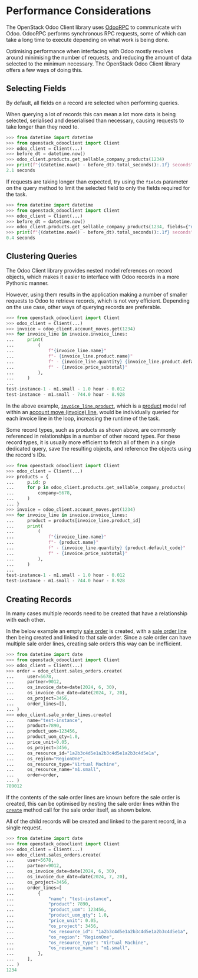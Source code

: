 # Performance Considerations

The OpenStack Odoo Client library uses [OdooRPC](https://pythonhosted.org/OdooRPC)
to communicate with Odoo. OdooRPC performs synchronous RPC requests, some of which
can take a long time to execute depending on what work is being done.

Optimising performance when interfacing with Odoo mostly revolves around minimising
the number of requests, and reducing the amount of data selected to the minimum
necessary. The OpenStack Odoo Client library offers a few ways of doing this.

## Selecting Fields

By default, all fields on a record are selected when performing queries.

When querying a lot of records this can mean a lot more data is being selected,
serialised and deserialised than necessary, causing requests to take longer
than they need to.

```python
>>> from datetime import datetime
>>> from openstack_odooclient import Client
>>> odoo_client = Client(...)
>>> before_dt = datetime.now()
>>> odoo_client.products.get_sellable_company_products(1234)
>>> print(f"{(datetime.now() - before_dt).total_seconds():.1f} seconds")
2.1 seconds
```

If requests are taking longer than expected, try using the `fields` parameter on the
query method to limit the selected field to only the fields required for the task.

```python
>>> from datetime import datetime
>>> from openstack_odooclient import Client
>>> odoo_client = Client(...)
>>> before_dt = datetime.now()
>>> odoo_client.products.get_sellable_company_products(1234, fields={"name", "default_code"})
>>> print(f"{(datetime.now() - before_dt).total_seconds():.1f} seconds")
0.4 seconds
```

## Clustering Queries

The Odoo Client library provides nested model references on record objects,
which makes it easier to interface with Odoo records in a more Pythonic manner.

However, using them results in the application making a number of smaller
requests to Odoo to retrieve records, which is not very efficient.
Depending on the use case, other ways of querying records are preferable.

```python
>>> from openstack_odooclient import Client
>>> odoo_client = Client(...)
>>> invoice = odoo_client.account_moves.get(1234)
>>> for invoice_line in invoice.invoice_lines:
...     print(
...         (
...             f"{invoice_line.name}"
...             f"- {invoice_line.product.name}"
...             f" - {invoice_line.quantity} {invoice_line.product.default_code}"
...             f" - {invoice.price_subtotal}"
...         ),
...     )
...
test-instance-1 - m1.small - 1.0 hour - 0.012
test-instance - m1.small - 744.0 hour - 8.928
```

In the above example, [`invoice_line.product`](managers/account-move-line.md#product),
which is a [product](managers/product.md) model ref within an
[account move (invoice) line](managers/account-move-line.md), would be
individually queried for each invoice line in the loop, increasing the runtime
of the task.

Some record types, such as products as shown above, are commonly referenced in
relationships in a number of other record types. For these record types,
it is usually more efficient to fetch all of them in a single dedicated query,
save the resulting objects, and reference the objects using the record's IDs.

```python
>>> from openstack_odooclient import Client
>>> odoo_client = Client(...)
>>> products = {
...     p.id: p
...     for p in odoo_client.products.get_sellable_company_products(
...         company=5678,
...     )
... }
>>> invoice = odoo_client.account_moves.get(1234)
>>> for invoice_line in invoice.invoice_lines:
...     product = products[invoice_line.product_id]
...     print(
...         (
...             f"{invoice_line.name}"
...             f"- {product.name}"
...             f" - {invoice_line.quantity} {product.default_code}"
...             f" - {invoice.price_subtotal}"
...         ),
...     )
...
test-instance-1 - m1.small - 1.0 hour - 0.012
test-instance - m1.small - 744.0 hour - 8.928
```

## Creating Records

In many cases multiple records need to be created that have a relationship
with each other.

In the below example an empty [sale order](managers/sale-order.md) is created,
with a [sale order line](managers/sale-order-line.md) then being created and
linked to that sale order. Since a sale order can have multiple sale order
lines, creating sale orders this way can be inefficient.

```python
>>> from datetime import date
>>> from openstack_odooclient import Client
>>> odoo_client = Client(...)
>>> order = odoo_client.sales_orders.create(
...     user=5678,
...     partner=9012,
...     os_invoice_date=date(2024, 6, 30),
...     os_invoice_due_date=date(2024, 7, 20),
...     os_project=3456,
...     order_lines=[],
... )
>>> odoo_client.sale_order_lines.create(
...     name="test-instance",
...     product=7890,
...     product_uom=123456,
...     product_uom_qty=1.0,
...     price_unit=0.05,
...     os_project=3456,
...     os_resource_id="1a2b3c4d5e1a2b3c4d5e1a2b3c4d5e1a",
...     os_region="RegionOne",
...     os_resource_type="Virtual Machine",
...     os_resource_name="m1.small",
...     order=order,
... )
789012
```

If the contents of the sale order lines are known before the sale order is
created, this can be optimised by nesting the sale order lines within the
[`create`](managers/index.md#create) method call for the sale order itself,
as shown below.

All of the child records will be created and linked to the parent record,
in a single request.

```python
>>> from datetime import date
>>> from openstack_odooclient import Client
>>> odoo_client = Client(...)
>>> odoo_client.sales_orders.create(
...     user=5678,
...     partner=9012,
...     os_invoice_date=date(2024, 6, 30),
...     os_invoice_due_date=date(2024, 7, 20),
...     os_project=3456,
...     order_lines=[
...         {
...             "name": "test-instance",
...             "product": 7890,
...             "product_uom": 123456,
...             "product_uom_qty": 1.0,
...             "price_unit": 0.05,
...             "os_project": 3456,
...             "os_resource_id": "1a2b3c4d5e1a2b3c4d5e1a2b3c4d5e1a",
...             "os_region": "RegionOne",
...             "os_resource_type": "Virtual Machine",
...             "os_resource_name": "m1.small",
...         },
...     ],
... )
1234
```
